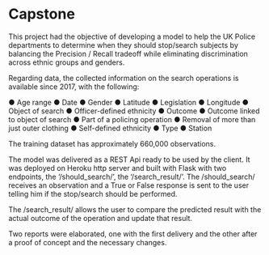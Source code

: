 # Capstone

This project had the objective of developing a model to help the UK Police departments to determine when they should stop/search subjects by balancing the Precision / Recall tradeoff while eliminating discrimination across ethnic groups and genders.

Regarding data, the collected information on the search operations is available since 2017, with the 
following:

● Age range
● Date
● Gender
● Latitude
● Legislation
● Longitude
● Object of search
● Officer-defined ethnicity
● Outcome
● Outcome linked to object of search
● Part of a policing operation
● Removal of more than just outer clothing
● Self-defined ethnicity
● Type
● Station

The ​training dataset​ has approximately 660,000 observations.

The model was delivered as a REST Api ready to be used by the client. It was deployed on Heroku http server and built with Flask with two endpoints, the ‘/should_search/’, the ‘/search_result/’. The /should_search/ receives an observation and a True or False response is sent to the user telling him if the stop/search should be performed.

The /search_result/ allows the user to compare the predicted result with the actual outcome of the operation and update that result.

Two reports were elaborated, one with the first delivery and the other after a proof of concept and the necessary changes.